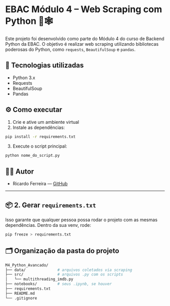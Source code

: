 # EBAC Módulo 4 – Web Scraping com Python 🐍🕸️

Este projeto foi desenvolvido como parte do Módulo 4 do curso de Backend Python da EBAC. O objetivo é realizar web scraping utilizando bibliotecas poderosas do Python, como `requests`, `BeautifulSoup` e `pandas`.

## 🚀 Tecnologias utilizadas
- Python 3.x
- Requests
- BeautifulSoup
- Pandas

## ⚙️ Como executar
1. Crie e ative um ambiente virtual
2. Instale as dependências:
```bash
pip install -r requirements.txt
```
3. Execute o script principal:
```bash
python nome_do_script.py
```

## 👨‍💻 Autor
- Ricardo Ferreira — [GitHub](https://github.com/jrjunior72)

---

## 📦 2. Gerar `requirements.txt`

Isso garante que qualquer pessoa possa rodar o projeto com as mesmas dependências. Dentro da sua venv, rode:

```bash
pip freeze > requirements.txt
```

## 🗂️ Organização da pasta do projeto
```bash
M4_Python_Avancado/
├── data/              # arquivos coletados via scraping
├── src/               # arquivos .py com os scripts
│   └── multithreading_imdb.py
├── notebooks/         # seus .ipynb, se houver
├── requirements.txt
├── README.md
└── .gitignore